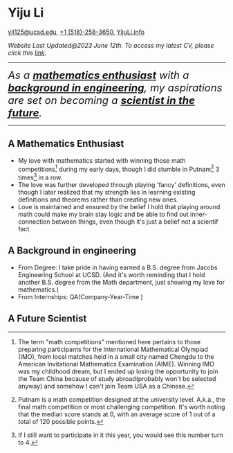 # Yiju Li

[yil125@ucsd.edu](mailto:yil125@ucsd.edu), [+1 (518)-258-3650](tel:+15182583650), [YijuLi.info](https://yijuli.info)

*Website Last Updated@2023 June 12th. To access my latest CV, please click this [link](https://yijuli.info/CV.pdf).* 

---

<font size=5>*As a **[mathematics enthusiast](#a-mathematics-enthusiast)** with a **[background in engineering](#a-background-in-engineering)**, my aspirations are set on becoming a **[scientist in the future](#a-future-scientist)**.*</font>

---

## A Mathematics Enthusiast
-  My love with mathematics started with winning those math competitions[^1] during my early days, though I did stumble in Putnam[^2] 3 times[^3] in a row. 
- The love was further developed through playing 'fancy' definitions, even though I later realized that my strength lies in learning existing definitions and theorems rather than creating new ones.
- Love is maintained and ensured by the belief I hold that playing around math could make my brain stay logic and be able to find out inner-connection between things, even though it's just a belief not a scientif fact.

## A Background in engineering
- From Degree: I take pride in having earned a B.S. degree from Jacobs Engineering School at UCSD. (And it's worth reminding that I hold another B.S. degree from the Math department, just showing my love for mathematics.)
- From Internships: QA(Company-Year-Time )

## A Future Scientist



[^1]: The term "math competitions" mentioned here pertains to those preparing participants for the International Mathematical Olympiad (IMO), from local matches held in a small city named Chengdu to the American Invitational Mathematics Examination (AIME). Winning IMO was my childhood dream, but I ended up losing the opportunity to join the Team China because of study abroad(probably won't be selected anyway) and somehow I can't join Team USA as a Chinese.

[^2]: Putnam is a math competition designed at the university level. A.k.a., the final math competition or most challenging competition. It's worth noting that the median score stands at 0, with an average score of 1 out of a total of 120 possible points.

[^3]: If I still want to participate in it this year, you would see this number turn to 4. 